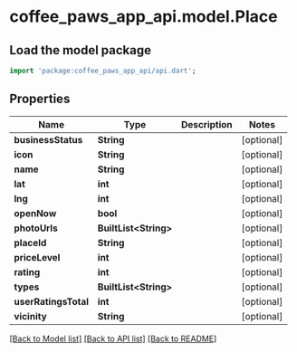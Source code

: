 # coffee_paws_app_api.model.Place

## Load the model package
```dart
import 'package:coffee_paws_app_api/api.dart';
```

## Properties
Name | Type | Description | Notes
------------ | ------------- | ------------- | -------------
**businessStatus** | **String** |  | [optional] 
**icon** | **String** |  | [optional] 
**name** | **String** |  | [optional] 
**lat** | **int** |  | [optional] 
**lng** | **int** |  | [optional] 
**openNow** | **bool** |  | [optional] 
**photoUrls** | **BuiltList&lt;String&gt;** |  | [optional] 
**placeId** | **String** |  | [optional] 
**priceLevel** | **int** |  | [optional] 
**rating** | **int** |  | [optional] 
**types** | **BuiltList&lt;String&gt;** |  | [optional] 
**userRatingsTotal** | **int** |  | [optional] 
**vicinity** | **String** |  | [optional] 

[[Back to Model list]](../README.md#documentation-for-models) [[Back to API list]](../README.md#documentation-for-api-endpoints) [[Back to README]](../README.md)


